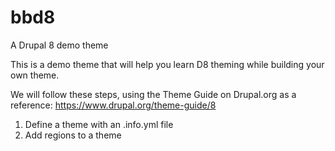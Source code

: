 # bbd8
A Drupal 8 demo theme

This is a demo theme that will help you learn D8 theming while building your own
theme.

We will follow these steps, using the Theme Guide on Drupal.org as a reference: https://www.drupal.org/theme-guide/8

1. Define a theme with an .info.yml file
2. Add regions to a theme

